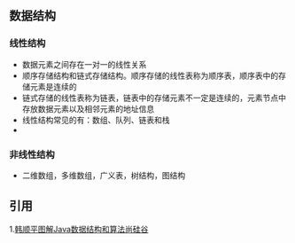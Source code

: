 ## 数据结构

### 线性结构

* 数据元素之间存在一对一的线性关系
* 顺序存储结构和链式存储结构。顺序存储的线性表称为顺序表，顺序表中的存储元素是连续的
* 链式存储的线性表称为链表，链表中的存储元素不一定是连续的，元素节点中存放数据元素以及相邻元素的地址信息
* 线性结构常见的有：数组、队列、链表和栈
* 

### 非线性结构

* 二维数组，多维数组，广义表，树结构，图结构

## 引用

1.[韩顺平图解Java数据结构和算法尚硅谷](http://www.atguigu.com/)


